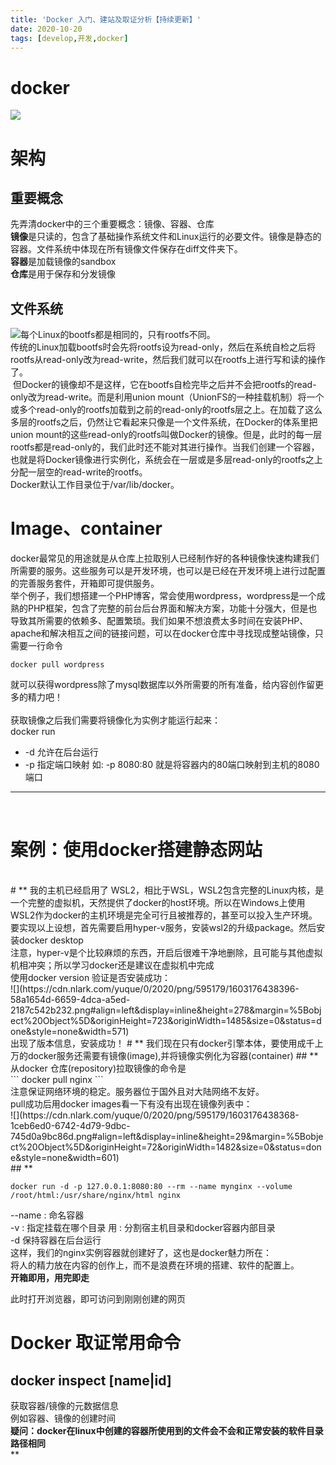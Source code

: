 ```yaml
---
title: 'Docker 入门、建站及取证分析【持续更新】'
date: 2020-10-20
tags: [develop,开发,docker]
---
```


# docker
![](https://cdn.nlark.com/yuque/0/2020/png/595179/1602727941904-2258800b-a5b2-4f91-99f9-f8462758756d.png#align=left&display=inline&height=330&margin=%5Bobject%20Object%5D&originHeight=330&originWidth=660&size=0&status=done&style=none&width=660)
<a name="Owcro"></a>
# 架构
<a name="3pKVa"></a>
## 重要概念
先弄清docker中的三个重要概念：镜像、容器、仓库<br />**镜像**是只读的，包含了基础操作系统文件和Linux运行的必要文件。镜像是静态的容器。文件系统中体现在所有镜像文件保存在diff文件夹下。<br />**容器**是加载镜像的sandbox<br />**仓库**是用于保存和分发镜像<br />

<a name="wU07G"></a>
## 文件系统
![](https://cdn.nlark.com/yuque/0/2020/png/595179/1603176449280-6609832e-dbcd-469f-8328-a5c1950f9578.png)每个Linux的bootfs都是相同的，只有rootfs不同。<br />传统的Linux加载bootfs时会先将rootfs设为read-only，然后在系统自检之后将rootfs从read-only改为read-write，然后我们就可以在rootfs上进行写和读的操作了。<br />  但Docker的镜像却不是这样，它在bootfs自检完毕之后并不会把rootfs的read-only改为read-write。而是利用union mount（UnionFS的一种挂载机制）将一个或多个read-only的rootfs加载到之前的read-only的rootfs层之上。在加载了这么多层的rootfs之后，仍然让它看起来只像是一个文件系统，在Docker的体系里把union mount的这些read-only的rootfs叫做Docker的镜像。但是，此时的每一层rootfs都是read-only的，我们此时还不能对其进行操作。当我们创建一个容器，也就是将Docker镜像进行实例化，系统会在一层或是多层read-only的rootfs之上分配一层空的read-write的rootfs。<br />Docker默认工作目录位于/var/lib/docker。<br />

<a name="wODlx"></a>
# Image、container
docker最常见的用途就是从仓库上拉取别人已经制作好的各种镜像快速构建我们所需要的服务。这些服务可以是开发环境，也可以是已经在开发环境上进行过配置的完善服务套件，开箱即可提供服务。<br />举个例子，我们想搭建一个PHP博客，常会使用wordpress，wordpress是一个成熟的PHP框架，包含了完整的前台后台界面和解决方案，功能十分强大，但是也导致其所需要的依赖多、配置繁琐。我们如果不想浪费太多时间在安装PHP、apache和解决相互之间的链接问题，可以在docker仓库中寻找现成整站镜像，只需要一行命令
```shell
docker pull wordpress
```
就可以获得wordpress除了mysql数据库以外所需要的所有准备，给内容创作留更多的精力吧！<br />
<br />获取镜像之后我们需要将镜像化为实例才能运行起来：<br />docker run

- -d 允许在后台运行
- -p 指定端口映射 如: -p 8080:80 就是将容器内的80端口映射到主机的8080端口
- --


<br />

<a name="tRpKd"></a>
# 案例：使用docker搭建静态网站
<br />
<a name="DjnE3"></a>
# **
我的主机已经启用了 WSL2，相比于WSL，WSL2包含完整的Linux内核，是一个完整的虚拟机，天然提供了docker的host环境。所以在Windows上使用WSL2作为docker的主机环境是完全可行且被推荐的，甚至可以投入生产环境。<br />要实现以上设想，首先需要启用hyper-v服务，安装wsl2的升级package。然后安装docker desktop<br />注意，hyper-v是个比较麻烦的东西，开启后很难干净地删除，且可能与其他虚拟机相冲突；所以学习docker还是建议在虚拟机中完成<br />使用docker version 验证是否安装成功：<br />![](https://cdn.nlark.com/yuque/0/2020/png/595179/1603176438396-58a1654d-6659-4dca-a5ed-2187c542b232.png#align=left&display=inline&height=278&margin=%5Bobject%20Object%5D&originHeight=723&originWidth=1485&size=0&status=done&style=none&width=571)            <br />出现了版本信息，安装成功！
<a name="fUZWW"></a>
# **
我们现在只有docker引擎本体，要使用成千上万的docker服务还需要有镜像(image),并将镜像实例化为容器(container)
<a name="n9fWy"></a>
## **
从docker 仓库(repository)拉取镜像的命令是<br />
```
docker pull nginx
```
<br />注意保证网络环境的稳定。服务器位于国外且对大陆网络不友好。<br />pull成功后用docker images看一下有没有出现在镜像列表中：<br />![](https://cdn.nlark.com/yuque/0/2020/png/595179/1603176438368-1ceb6ed0-6742-4d79-9dbc-745d0a9bc86d.png#align=left&display=inline&height=29&margin=%5Bobject%20Object%5D&originHeight=72&originWidth=1482&size=0&status=done&style=none&width=601)<br />
<a name="eNU48"></a>
## **

```
docker run -d -p 127.0.0.1:8080:80 --rm --name mynginx --volume /root/html:/usr/share/nginx/html nginx
```


--name : 命名容器<br />-v : 指定挂载在哪个目录 用    :    分割宿主机目录和docker容器内部目录<br />-d 保持容器在后台运行<br />这样，我们的nginx实例容器就创建好了，这也是docker魅力所在：<br />将人的精力放在内容的创作上，而不是浪费在环境的搭建、软件的配置上。<br />**开箱即用，用完即走**

此时打开浏览器，即可访问到刚刚创建的网页

<a name="l1744"></a>
# Docker 取证常用命令
<a name="GV3Ba"></a>
## docker inspect [name|id]
获取容器/镜像的元数据信息<br />例如容器、镜像的创建时间<br />**疑问：docker在linux中创建的容器所使用到的文件会不会和正常安装的软件目录路径相同**<br />**<br />

<a name="S5APB"></a>
# 



